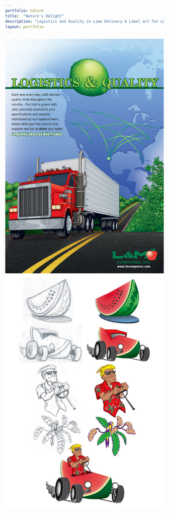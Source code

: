 ```yaml
---
portfolio: nature
title:  "Nature's Delight"
description: "Logistics and Quality in Lime Delivery & Label art for L&M Companies Deuce Coupe Seedless Watermelons and Organic Watermelons"
layout: portfolio
---
```

<div class="row">
    <div class="col-md-6">
    <img src="../../images/nature3.jpg" class="img-fluid"/>
    </div>
    <div class="col-md-6">
    <img src="../../images/nature4.jpg" class="img-fluid"/>
    </div>
</div>